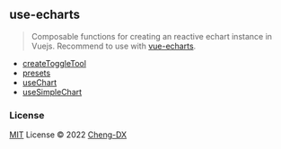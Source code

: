 ## use-echarts

> Composable functions for creating an reactive echart instance in Vuejs.
> Recommend to use with [vue-echarts](https://github.com/ecomfe/vue-echarts).

<!-- FUNCTIONS START -->
- [createToggleTool](src/create-toggle-tool/index.md)
- [presets](src/presets/index.md)
- [useChart](src/use-chart/index.md)
- [useSimpleChart](src/use-simple-chart/index.md)
<!-- FUNCTIONS END -->

### License
[MIT](../../LICENSE) License © 2022 [Cheng-DX](https://github.com/Cheng-DX)
